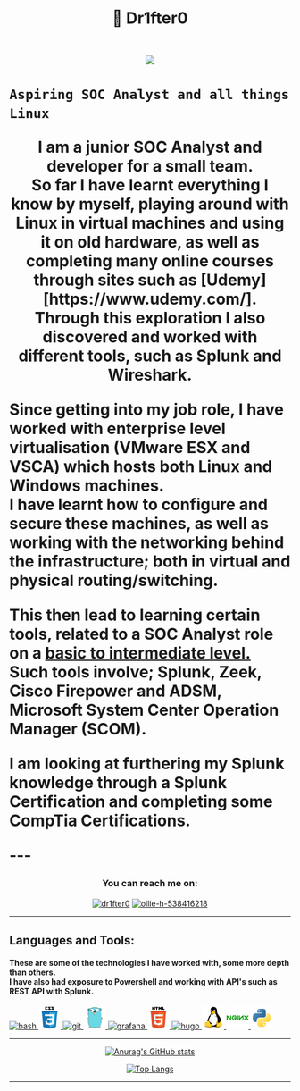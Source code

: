 <h1 align="center">👾 Dr1fter0<h1> 

<div id="header" align="center">
  <img src="https://media.giphy.com/media/jdPMeyv9rn0hZHh8n9/giphy.gif" width="100"/>
</div>

  **`Aspiring SOC Analyst and all things Linux`**</div>
  
  
<p align="center">
  I am a junior SOC Analyst and developer for a small team. <br>
So far I have learnt everything I know by myself, playing around with Linux in virtual machines and using it on old hardware, as well as completing many online courses through sites such as [Udemy][https://www.udemy.com/]. <br>
Through this exploration I also discovered and worked with different tools, such as Splunk and Wireshark.

Since getting into my job role, I have worked with enterprise level virtualisation (VMware ESX and VSCA) which hosts both Linux and Windows machines. <br>
I have learnt how to configure and secure these machines, as well as working with the networking behind the infrastructure; both in virtual and physical routing/switching.

This then lead to learning certain tools, related to a SOC Analyst role on a <u>**basic to intermediate level**.</u> <br>
Such tools involve; Splunk, Zeek, Cisco Firepower and ADSM, Microsoft System Center Operation Manager (SCOM).


I am looking at furthering my Splunk knowledge through a Splunk Certification and completing some CompTia Certifications. 
  </p>
---

<h3 align="center">You can reach me on:</h3>
<p align="center">
<a href="https://twitter.com/dr1fter0" target="blank"><img align="center" src="https://raw.githubusercontent.com/rahuldkjain/github-profile-readme-generator/master/src/images/icons/Social/twitter.svg" alt="dr1fter0" height="30" width="40" /></a>
<a href="https://linkedin.com/in/ollie-h-538416218" target="blank"><img align="center" src="https://raw.githubusercontent.com/rahuldkjain/github-profile-readme-generator/master/src/images/icons/Social/linked-in-alt.svg" alt="ollie-h-538416218" height="30" width="40" /></a>
</p>
</p>

---
<h2>Languages and Tools: </h2>
    <h4>These are some of the technologies I have worked with, some more depth than others.<br>
    I have also had exposure to Powershell and working with API's such as REST API with Splunk.
    </h4>
<p> <a href="https://www.gnu.org/software/bash/" target="_blank" rel="noreferrer"> <img src="https://www.vectorlogo.zone/logos/gnu_bash/gnu_bash-icon.svg" alt="bash" width="40" height="40"/> </a> <a href="https://www.w3schools.com/css/" target="_blank" rel="noreferrer"> <img src="https://raw.githubusercontent.com/devicons/devicon/master/icons/css3/css3-original-wordmark.svg" alt="css3" width="40" height="40"/> </a> <a href="https://git-scm.com/" target="_blank" rel="noreferrer"> <img src="https://www.vectorlogo.zone/logos/git-scm/git-scm-icon.svg" alt="git" width="40" height="40"/> </a> <a href="https://golang.org" target="_blank" rel="noreferrer"> <img src="https://raw.githubusercontent.com/devicons/devicon/master/icons/go/go-original.svg" alt="go" width="40" height="40"/> </a> <a href="https://grafana.com" target="_blank" rel="noreferrer"> <img src="https://www.vectorlogo.zone/logos/grafana/grafana-icon.svg" alt="grafana" width="40" height="40"/> </a> <a href="https://www.w3.org/html/" target="_blank" rel="noreferrer"> <img src="https://raw.githubusercontent.com/devicons/devicon/master/icons/html5/html5-original-wordmark.svg" alt="html5" width="40" height="40"/> </a> <a href="https://gohugo.io/" target="_blank" rel="noreferrer"> <img src="https://api.iconify.design/logos-hugo.svg" alt="hugo" width="40" height="40"/> </a> <a href="https://www.linux.org/" target="_blank" rel="noreferrer"> <img src="https://raw.githubusercontent.com/devicons/devicon/master/icons/linux/linux-original.svg" alt="linux" width="40" height="40"/> </a> <a href="https://www.nginx.com" target="_blank" rel="noreferrer"> <img src="https://raw.githubusercontent.com/devicons/devicon/master/icons/nginx/nginx-original.svg" alt="nginx" width="40" height="40"/> </a> <a href="https://www.python.org" target="_blank" rel="noreferrer"> <img src="https://raw.githubusercontent.com/devicons/devicon/master/icons/python/python-original.svg" alt="python" width="40" height="40"/> </a> 

---

<div style="text-align: center">

[![Anurag's GitHub stats](https://github-readme-stats.vercel.app/api?username=dr1fter0&show_icons=true&theme=cobalt)](https://github.com/anuraghazra/github-readme-stats)

</div>

<div style="text-align: center">

[![Top Langs](https://github-readme-stats.vercel.app/api/top-langs/?username=dr1fter0)](https://github.com/anuraghazra/github-readme-stats)

</div>

---

</center>

